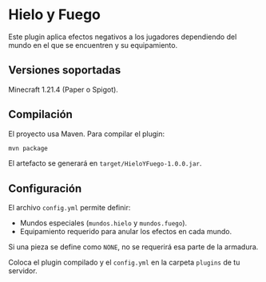 # Hielo y Fuego

Este plugin aplica efectos negativos a los jugadores dependiendo del mundo en el que se encuentren y su equipamiento.

## Versiones soportadas
Minecraft 1.21.4 (Paper o Spigot).

## Compilación

El proyecto usa Maven. Para compilar el plugin:

```bash
mvn package
```

El artefacto se generará en `target/HieloYFuego-1.0.0.jar`.

## Configuración

El archivo `config.yml` permite definir:

- Mundos especiales (`mundos.hielo` y `mundos.fuego`).
- Equipamiento requerido para anular los efectos en cada mundo.

Si una pieza se define como `NONE`, no se requerirá esa parte de la armadura.

Coloca el plugin compilado y el `config.yml` en la carpeta `plugins` de tu servidor.
